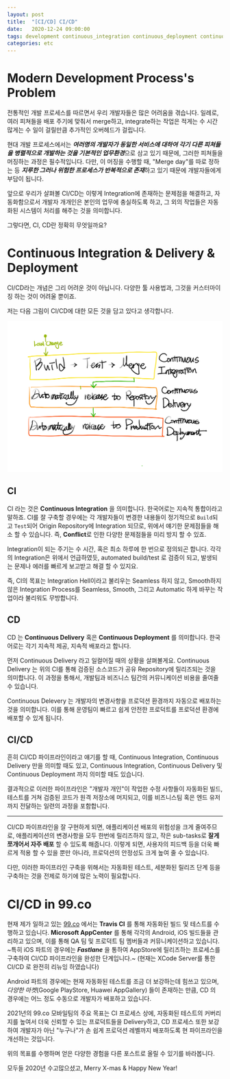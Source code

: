 ```yaml
---
layout: post
title:  "[CI/CD] CI/CD"
date:   2020-12-24 09:00:00
tags: development continuous_integration continuous_deployment continuous_delivery ci cd
categories: etc
---
```


# Modern Development Process's Problem
전통적인 개발 프로세스를 따르면서 우리 개발자들은 많은 어려움을 겪습니다.
일례로, 여러 피쳐들을 배포 주기에 맞춰서 merge하고, integrate하는 작업은 적게는 수 시간 
많게는 수 일이 걸릴만큼 추가적인 오버헤드가 걸립니다.

현대 개발 프로세스에서는 ***여러명의 개발자가 동일한 서비스에 대하여 각기 다른 피쳐들을 병렬적으로 개발하는 것을 기본적인 업무환경***으로 삼고 있기 때문에, 그러한 피쳐들을 머징하는 과정은 필수적입니다. 
다만, 이 머징을 수행할 때, "Merge day"를 따로 정하는 등 ***지루한 그러나 위험한 프로세스가 반복적으로 존재***하고 있기 때문에 개발자들에게 부담이 됩니다.

앞으로 우리가 살펴볼 CI/CD는 이렇게 Integration에 존재하는 문제점을 해결하고, 자동화함으로서 
개발자 개개인은 본인의 업무에 충실하도록 하고, 그 외의 작업들은 자동화된 시스템이 처리를 해주는 것을 의미합니다.

그렇다면, CI, CD란 정확히 무엇일까요?

# Continuous Integration & Delivery & Deployment
CI/CD라는 개념은 그리 어려운 것이 아닙니다.
다양한 툴 사용법과, 그것을 커스터마이징 하는 것이 어려울 뿐이죠.

저는 다음 그림이 CI/CD에 대한 모든 것을 담고 있다고 생각합니다.

![ci_cd_process.png](/static/assets/img/posts/cicd/ci_cd_process.png)

## CI
CI 라는 것은 **Continuous Integration** 을 의미합니다.
한국어로는 지속적 통합이라고 말하죠. CI를 잘 구축할 경우에는 각 개발자들이 변경한 내용들이 정기적으로 `Build`되고 `Test`되어 Origin Repository에 Integration 되므로, 위에서 얘기한 문제점들을 해소 할 수 있습니다. 즉, **Conflict**로 인한 다양한 문제점들을 미리 방지 할 수 있죠.

Integration이 되는 주기는 수 시간, 혹은 최소 하루에 한 번으로 정의되곤 합니다. 각각의 Integration은 위에서 언급하였듯, automated build/test 로 검증이 되고, 발생되는 문제나 에러를 빠르게 보고받고 해결 할 수 있지요.

즉, CI의 목표는 Integration Hell이라고 불리우는 Seamless 하지 않고, Smooth하지 않은 Integration Process를 Seamless, Smooth, 그리고 Automatic 하게 바꾸는 작업이라 불리워도 무방합니다.


## CD
CD 는 **Continuous Delivery** 혹은 **Continuous Deployment** 를 의미합니다. 
한국어로는 각기 지속적 제공, 지속적 배포라고 합니다.

먼저 Continuous Delivery 라고 일컬어질 때의 상황을 살펴볼게요.
Continuous Delivery 는 위의 CI를 통해 검증된 소스코드가 공유 Repository에 릴리즈되는 것을 의미합니다. 
이 과정을 통해서, 개발팀과 비즈니스 팀간의 커뮤니케이션 비용을 줄여줄 수 있습니다.

Continuous Delevery 는 개발자의 변경사항을 프로덕션 환경까지 자동으로 배포하는 것을 의미합니다. 
이를 통해 운영팀이 빠르고 쉽게 안전한 프로덕트를 프로덕션 환경에 배포할 수 있게 됩니다.

## CI/CD
흔히 CI/CD 파이프라인이라고 얘기를 할 때, 
Continuous Integration, Continuous Delivery 만을 의미할 때도 있고, Continuous Integration, Continuous Delivery 및 Continuous Deployment 까지 의미할 때도 있습니다.

결과적으로 이러한 파이프라인은 "개발자 개인"이 작업한 수정 사항들이 자동화된 빌드, 테스트를 거쳐 검증된 코드가 원격 저장소에 머지되고, 이를 비즈니스팀 혹은 엔드 유저까지 전달하는 일련의 과정을 포함합니다.

---

CI/CD 파이프라인을 잘 구현하게 되면, 애플리케이션 배포의 위험성을 크게 줄여주므로, 애플리케이션의 변경사항을 모두 한번에 릴리즈하지 않고, 작은 sub-tasks로 **잘게 쪼개어서 자주 배포** 할 수 있도록 해줍니다. 
이렇게 되면, 사용자의 피드백 등을 더욱 빠르게 적용 할 수 있을 뿐만 아니라, 프로덕션의 안정성도 크게 높여 줄 수 있습니다.

다만, 이러한 파이프라인 구축을 위해서는 자동화된 테스트, 세분화된 릴리즈 단계 등을 구축하는 것을 전제로 하기에 많은 노력이 필요합니다.


# CI/CD in 99.co
현재 제가 일하고 있는 [99.co](https://99.co) 에서는 **Travis CI** 를 통해 자동화된 빌드 및 테스트를 수행하고 있습니다.
**Microsoft AppCenter** 를 통해 각각의 Android, iOS 빌드들을 관리하고 있으며, 이를 통해 QA 팀 및 프로덕트 팀 멤버들과 커뮤니케이션하고 있습니다.
~특히 iOS 파트의 경우에는 ***Fastlane*** 을 통하여 AppStore에 릴리즈하는 프로세스를 구축하여 CI/CD 파이프라인을  완성한 단계입니다.~ (현재는 XCode Server를 통한 CI/CD 로 완전히 리뉴잉 하였습니다)

Android 파트의 경우에는 현재 자동화된 테스트를 조금 더 보강하는데 힘쓰고 있으며, *다양한 마켓*(Google PlayStore, Huawei AppGallery) 들이 존재하는 만큼, CD 의 경우에는 어느 정도 수동으로 개발자가 배포하고 있습니다.

2021년의 99.co 모바일팀의 주요 목표는 CI 프로세스 상에, 자동화된 테스트의 커버리지를 높여서 더욱 신뢰할 수 있는 프로덕트들을 Delivery하고, CD 프로세스 또한 보강하여 개발자가 아닌 "누구나"가 손 쉽게 프로덕션 레벨까지 배포하도록 현 파이프라인을 개선하는 것입니다.

위의 목표를 수행하며 얻은 다양한 경험을 다른 포스트로 올릴 수 있기를 바라봅니다.

모두들 2020년 수고많으셨고, Merry X-mas & Happy New Year!